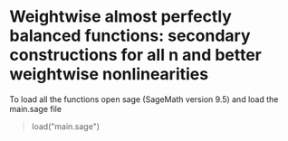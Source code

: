 # Weightwise almost perfectly balanced functions: secondary constructions for all n and better weightwise nonlinearities

To load all the functions open sage (SageMath version 9.5) and load the main.sage file

> load("main.sage")


